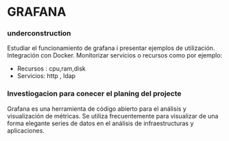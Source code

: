 # GRAFANA
### underconstruction

Estudiar el funcionamiento de grafana i presentar ejemplos de utilización. Integración con Docker. Monitorizar servicios o recursos como por ejemplo:

* Recursos : cpu,ram,disk
* Servicios: http , ldap

### Investiogacion para conecer el planing del projecte 

Grafana es una herramienta de código abierto para el análisis y visualización de métricas. 
Se utiliza frecuentemente para visualizar de una forma elegante series de datos en el análisis de infraestructuras y aplicaciones.


